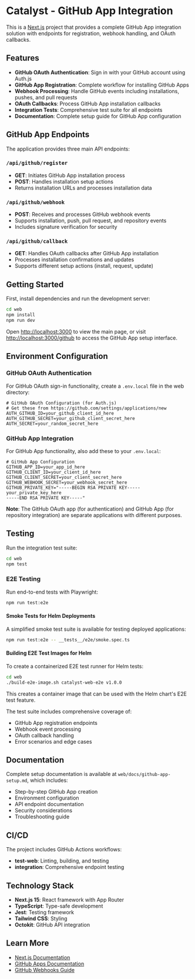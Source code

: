 # Catalyst - GitHub App Integration

This is a [Next.js](https://nextjs.org) project that provides a complete GitHub App integration solution with endpoints for registration, webhook handling, and OAuth callbacks.

## Features

- **GitHub OAuth Authentication**: Sign in with your GitHub account using Auth.js
- **GitHub App Registration**: Complete workflow for installing GitHub Apps
- **Webhook Processing**: Handle GitHub events including installations, pushes, and pull requests
- **OAuth Callbacks**: Process GitHub App installation callbacks
- **Integration Tests**: Comprehensive test suite for all endpoints
- **Documentation**: Complete setup guide for GitHub App configuration

## GitHub App Endpoints

The application provides three main API endpoints:

### `/api/github/register`
- **GET**: Initiates GitHub App installation process
- **POST**: Handles installation setup actions
- Returns installation URLs and processes installation data

### `/api/github/webhook`
- **POST**: Receives and processes GitHub webhook events
- Supports installation, push, pull request, and repository events
- Includes signature verification for security

### `/api/github/callback`
- **GET**: Handles OAuth callbacks after GitHub App installation
- Processes installation confirmations and updates
- Supports different setup actions (install, request, update)

## Getting Started

First, install dependencies and run the development server:

```bash
cd web
npm install
npm run dev
```

Open [http://localhost:3000](http://localhost:3000) to view the main page, or visit [http://localhost:3000/github](http://localhost:3000/github) to access the GitHub App setup interface.

## Environment Configuration

### GitHub OAuth Authentication

For GitHub OAuth sign-in functionality, create a `.env.local` file in the web directory:

```env
# GitHub OAuth Configuration (for Auth.js)
# Get these from https://github.com/settings/applications/new
AUTH_GITHUB_ID=your_github_client_id_here
AUTH_GITHUB_SECRET=your_github_client_secret_here
AUTH_SECRET=your_random_secret_here
```

### GitHub App Integration

For GitHub App functionality, also add these to your `.env.local`:

```env
# GitHub App Configuration
GITHUB_APP_ID=your_app_id_here
GITHUB_CLIENT_ID=your_client_id_here
GITHUB_CLIENT_SECRET=your_client_secret_here
GITHUB_WEBHOOK_SECRET=your_webhook_secret_here
GITHUB_PRIVATE_KEY="-----BEGIN RSA PRIVATE KEY-----
your_private_key_here
-----END RSA PRIVATE KEY-----"
```

**Note**: The GitHub OAuth app (for authentication) and GitHub App (for repository integration) are separate applications with different purposes.

## Testing

Run the integration test suite:

```bash
cd web
npm test
```

### E2E Testing

Run end-to-end tests with Playwright:

```bash
npm run test:e2e
```

#### Smoke Tests for Helm Deployments

A simplified smoke test suite is available for testing deployed applications:

```bash
npm run test:e2e -- __tests__/e2e/smoke.spec.ts
```

#### Building E2E Test Images for Helm

To create a containerized E2E test runner for Helm tests:

```bash
cd web
./build-e2e-image.sh catalyst-web-e2e v1.0.0
```

This creates a container image that can be used with the Helm chart's E2E test feature.

The test suite includes comprehensive coverage of:
- GitHub App registration endpoints
- Webhook event processing
- OAuth callback handling
- Error scenarios and edge cases

## Documentation

Complete setup documentation is available at `web/docs/github-app-setup.md`, which includes:
- Step-by-step GitHub App creation
- Environment configuration
- API endpoint documentation
- Security considerations
- Troubleshooting guide

## CI/CD

The project includes GitHub Actions workflows:
- **test-web**: Linting, building, and testing
- **integration**: Comprehensive endpoint testing

## Technology Stack

- **Next.js 15**: React framework with App Router
- **TypeScript**: Type-safe development
- **Jest**: Testing framework
- **Tailwind CSS**: Styling
- **Octokit**: GitHub API integration

## Learn More

- [Next.js Documentation](https://nextjs.org/docs)
- [GitHub Apps Documentation](https://docs.github.com/en/developers/apps)
- [GitHub Webhooks Guide](https://docs.github.com/en/developers/webhooks-and-events/webhooks)
